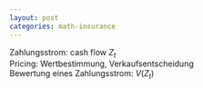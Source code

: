 ```yaml
---
layout: post
categories: math-insurance
---
```


Zahlungsstrom: cash flow ${Z_t}$ \
Pricing: Wertbestimmung, Verkaufsentscheidung \
Bewertung eines Zahlungsstrom: $V({Z_t})$
